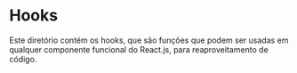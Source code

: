 # Hooks

Este diretório contém os hooks, que são funções que podem ser usadas em qualquer componente funcional do React.js, para reaproveitamento de código.